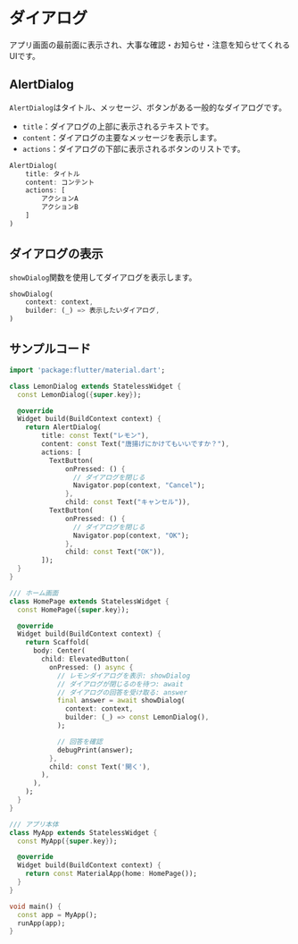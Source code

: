 # ダイアログ
アプリ画面の最前面に表示され、大事な確認・お知らせ・注意を知らせてくれるUIです。

## AlertDialog
`AlertDialog`はタイトル、メッセージ、ボタンがある一般的なダイアログです。
- `title`：ダイアログの上部に表示されるテキストです。
- `content`：ダイアログの主要なメッセージを表示します。
- `actions`：ダイアログの下部に表示されるボタンのリストです。
```dart
AlertDialog(
    title: タイトル
    content: コンテント
    actions: [
        アクションA
        アクションB
    ]
)
```

## ダイアログの表示
`showDialog`関数を使用してダイアログを表示します。
```dart
showDialog(
    context: context,
    builder: (_) => 表示したいダイアログ,
)
```

## サンプルコード
```dart
import 'package:flutter/material.dart';

class LemonDialog extends StatelessWidget {
  const LemonDialog({super.key});

  @override
  Widget build(BuildContext context) {
    return AlertDialog(
        title: const Text("レモン"),
        content: const Text("唐揚げにかけてもいいですか？"),
        actions: [
          TextButton(
              onPressed: () {
                // ダイアログを閉じる
                Navigator.pop(context, "Cancel");
              },
              child: const Text("キャンセル")),
          TextButton(
              onPressed: () {
                // ダイアログを閉じる
                Navigator.pop(context, "OK");
              },
              child: const Text("OK")),
        ]);
  }
}

/// ホーム画面
class HomePage extends StatelessWidget {
  const HomePage({super.key});

  @override
  Widget build(BuildContext context) {
    return Scaffold(
      body: Center(
        child: ElevatedButton(
          onPressed: () async {
            // レモンダイアログを表示: showDialog
            // ダイアログが閉じるのを待つ: await
            // ダイアログの回答を受け取る: answer
            final answer = await showDialog(
              context: context,
              builder: (_) => const LemonDialog(),
            );

            // 回答を確認
            debugPrint(answer);
          },
          child: const Text('開く'),
        ),
      ),
    );
  }
}

/// アプリ本体
class MyApp extends StatelessWidget {
  const MyApp({super.key});

  @override
  Widget build(BuildContext context) {
    return const MaterialApp(home: HomePage());
  }
}

void main() {
  const app = MyApp();
  runApp(app);
}
```
